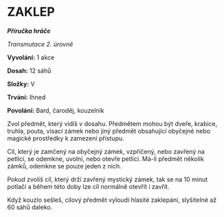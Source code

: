 # ZAKLEP

***Příručka hráče***

*Transmutace 2. úrovně*

**Vyvolání:** 1 akce

**Dosah:** 12 sáhů

**Složky:** V

**Trvání:** Ihned

**Povolání:** Bard, čaroděj, kouzelník

Zvol předmět, který vidíš v dosahu. Předmětem mohou být dveře, krabice, truhla, pouta, visací zámek nebo jiný předmět obsahující obyčejné nebo magické prostředky k zamezení přístupu. 

Cíl, který je zamčený na obyčejný zámek, vzpříčený, nebo zavřený na petlici, se odemkne, uvolní, nebo otevře petlici. Má-li předmět několik zámků, odemkne se pouze jeden z nich. 

Pokud zvolíš cíl, který drží zavřený mystický zámek, tak se na 10 minut potlačí a během této doby lze cíl normálně otevřít i zavřít. 

Když kouzlo sešleš, cílový předmět vyloudí hlasité zaklepání, slyšitelné až 60 sáhů daleko.